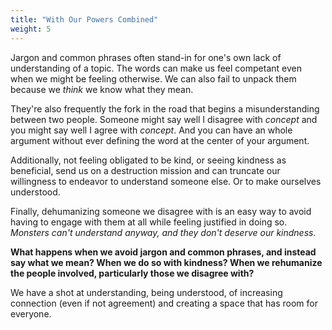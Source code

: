 ```yaml
---
title: "With Our Powers Combined"
weight: 5
---
```


Jargon and common phrases often stand-in for one's own lack of understanding of a topic. The words can make us feel competant even when we might be feeling otherwise. We can also fail to unpack them because we _think_ we know what they mean. 

They're also frequently the fork in the road that begins a misunderstanding between two people. Someone might say well I disagree with _concept_ and you might say well I agree with _concept_. And you can have an whole argument without ever defining the word at the center of your argument. 

Additionally, not feeling obligated to be kind, or seeing kindness as beneficial, send us on a destruction mission and can truncate our willingness to endeavor to understand someone else. Or to make ourselves understood.

Finally, dehumanizing someone we disagree with is an easy way to avoid having to engage with them at all while feeling justified in doing so. _Monsters can't understand anyway, and they don't deserve our kindness._

**What happens when we avoid jargon and common phrases, and instead say what we mean? When we do so with kindness? When we rehumanize the people involved, particularly those we disagree with?**

We have a shot at understanding, being understood, of increasing connection (even if not agreement) and creating a space that has room for everyone.
